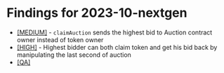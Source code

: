 # Findings for 2023-10-nextgen 

- [[MEDIUM]]([MEDIUM]-'claimAuction'_sends_the_highest_bid_to_Auction_contract_owner_instead_of_token_owner/README.md) - `claimAuction` sends the highest bid to Auction contract owner instead of token owner
- [[HIGH]]([HIGH]-Highest_bidder_can_both_claim_token_and_get_his_bid_back_by_manipulating_the_last_second_of_auction/README.md) - Highest bidder can both claim token and get his bid back by manipulating the last second of auction
- [[QA]](QA/README.md)
